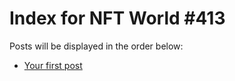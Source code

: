 # Index for NFT World #413
Posts will be displayed in the order below:

- [Your first post](./001-first.md)

